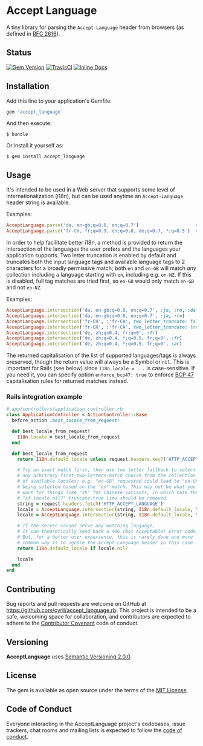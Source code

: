 # Accept Language

A tiny library for parsing the `Accept-Language` header from browsers (as defined in [RFC 2616](https://tools.ietf.org/html/rfc2616#section-14.4)).

## Status

[![Gem Version](https://badge.fury.io/rb/accept_language.svg)](https://badge.fury.io/rb/accept_language)
[![TravisCI](https://travis-ci.org/cyril/accept_language.rb.svg?branch=master)](https://travis-ci.org/cyril/accept_language.rb)
[![Inline Docs](https://inch-ci.org/github/cyril/accept_language.rb.svg)](https://inch-ci.org/github/cyril/accept_language.rb)

## Installation

Add this line to your application's Gemfile:

```ruby
gem 'accept_language'
```

And then execute:

    $ bundle

Or install it yourself as:

    $ gem install accept_language

## Usage

It's intended to be used in a Web server that supports some level of internationalization (i18n), but can be used anytime an `Accept-Language` header string is available.

Examples:

```ruby
AcceptLanguage.parse('da, en-gb;q=0.8, en;q=0.7')                     # => {:da=>1.0, :"en-gb"=>0.8, :en=>0.7}
AcceptLanguage.parse('fr-CH, fr;q=0.9, en;q=0.8, de;q=0.7, *;q=0.5')  # => {:"fr-ch"=>1.0, :fr=>0.9, :en=>0.8, :de=>0.7, :*=>0.5}
```

In order to help facilitate better i18n, a method is provided to return the intersection of the languages the user prefers and the languages your application supports. Two letter truncation is enabled by default and truncates both the input language tags and available language tags to 2 characters for a broadly permissive match; both `en` and `en-GB` will match _any_ collection including a language starting with `en`, including e.g. `en-NZ`. If this is disabled, full tag matches are tried first, so `en-GB` would only match `en-GB` and not `en-NZ`.

Examples:

```ruby
AcceptLanguage.intersection('da, en-gb;q=0.8, en;q=0.7', :ja, :ro, :da)    # => :da
AcceptLanguage.intersection('da, en-gb;q=0.8, en;q=0.7', :ja, :ro)         # => nil
AcceptLanguage.intersection('fr-CH', :'fr-CA', two_letter_truncate: false) # => nil
AcceptLanguage.intersection('fr-CH', :'fr-CA', two_letter_truncate: true)  # => :'fr-CA'
AcceptLanguage.intersection('de, zh;q=0.4, fr;q=0', :fr)                   # => nil
AcceptLanguage.intersection('de, zh;q=0.4, *;q=0.5, fr;q=0', :fr)          # => nil
AcceptLanguage.intersection('de, zh;q=0.4, *;q=0.5, fr;q=0', :ar)          # => :ar
```

The returned capitalisation of the list of supported languages/tags is always preserved, though the return value will always be a Symbol or `nil`. This is important for Rails (see below) since `I18n.locale = ...` is case-sensitive. If you need it, you can specify option `enforce_bcp47: true` to enforce [BCP 47](https://tools.ietf.org/html/bcp47#section-2.1.1) capitalisation rules for returned matches instead.

### Rails integration example

```ruby
# app/controllers/application_controller.rb
class ApplicationController < ActionController::Base
  before_action :best_locale_from_request!

  def best_locale_from_request!
    I18n.locale = best_locale_from_request
  end

  def best_locale_from_request
    return I18n.default_locale unless request.headers.key?('HTTP_ACCEPT_LANGUAGE')

    # Try an exact match first, then use two letter fallback to select
    # any arbitrary first-two-letters-match choice from the collection
    # of available locales; e.g. "en-GB" requested could lead to "en-US"
    # being selected based on the "en" match. This may not be what you
    # want for things like "zh" for Chinese variants, in which case the
    # "if locale.nil?" truncate-true line should be removed.
    string = request.headers.fetch('HTTP_ACCEPT_LANGUAGE')
    locale = AcceptLanguage.intersection(string, I18n.default_locale, *I18n.available_locales, two_letter_truncate: false)
    locale = AcceptLanguage.intersection(string, I18n.default_locale, *I18n.available_locales, two_letter_truncate: true) if locale.nil?

    # If the server cannot serve any matching language,
    # it can theoretically send back a 406 (Not Acceptable) error code.
    # But, for a better user experience, this is rarely done and more
    # common way is to ignore the Accept-Language header in this case.
    return I18n.default_locale if locale.nil?

    locale
  end
end
```

## Contributing

Bug reports and pull requests are welcome on GitHub at https://github.com/cyril/accept_language.rb. This project is intended to be a safe, welcoming space for collaboration, and contributors are expected to adhere to the [Contributor Covenant](http://contributor-covenant.org) code of conduct.

## Versioning

__AcceptLanguage__ uses [Semantic Versioning 2.0.0](https://semver.org/)

## License

The gem is available as open source under the terms of the [MIT License](https://opensource.org/licenses/MIT).

## Code of Conduct

Everyone interacting in the AcceptLanguage project's codebases, issue trackers, chat rooms and mailing lists is expected to follow the [code of conduct](https://github.com/cyril/accept_language.rb/blob/master/CODE_OF_CONDUCT.md).
